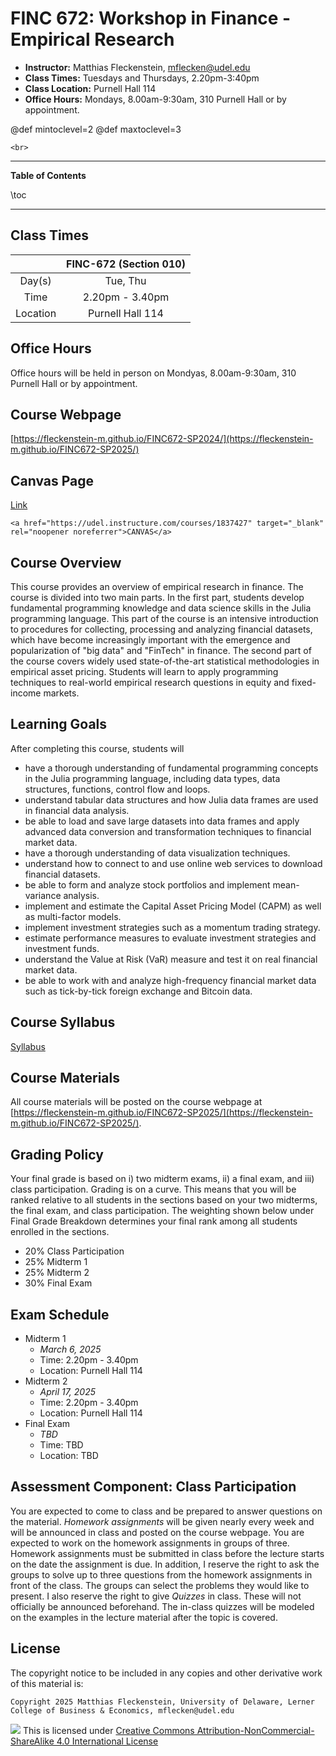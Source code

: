 
# FINC 672: Workshop in Finance - Empirical Research


* **Instructor:** Matthias Fleckenstein, [mflecken@udel.edu](mailto:mflecken@udel.edu)
* **Class Times:** Tuesdays and Thursdays, 2.20pm-3:40pm 
* **Class Location:** Purnell Hall 114
* **Office Hours:** Mondays, 8.00am-9:30am, 310 Purnell Hall or by appointment.

@def mintoclevel=2 
@def maxtoclevel=3

~~~
<br>
~~~

---

**Table of Contents**

\toc

---


## Class Times

|             | FINC-672 (Section 010)        | 
| :--------:  | :----------------------------:| 
| Day(s)      | Tue, Thu                      | 
| Time        | 2.20pm - 3.40pm               | 
| Location    | Purnell Hall 114              | 


## Office Hours
Office hours will be held in person on Mondyas, 8.00am-9:30am, 310 Purnell Hall or by appointment.


## Course Webpage
[https://fleckenstein-m.github.io/FINC672-SP2024/](https://fleckenstein-m.github.io/FINC672-SP2025/)


## Canvas Page
[Link](https://external.ink?to=udel.instructure.com/courses/1837427)

~~~
<a href="https://udel.instructure.com/courses/1837427" target="_blank" rel="noopener noreferrer">CANVAS</a>
~~~




## Course Overview

This course provides an overview of empirical research in finance.
The course is divided into two main parts. In the first part, students develop fundamental programming 
knowledge and data science skills in the Julia programming language.
This part of the course is an intensive introduction to procedures for collecting, processing and analyzing financial datasets, 
which have become increasingly important with the emergence and popularization of "big data" and "FinTech" in finance. 
The second part of the course covers widely used state-of-the-art statistical methodologies in empirical asset pricing. 
Students will learn to apply programming techniques to real-world empirical research questions in equity and fixed-income markets.


## Learning Goals

After completing this course, students will 

- have a thorough understanding of fundamental programming concepts in the Julia programming language, including data types, data structures, functions, control flow and loops.
- understand tabular data structures and how Julia data frames are used in financial data analysis.
- be able to load and save large datasets into data frames and apply advanced data conversion and transformation techniques to financial market data.
- have a thorough understanding of data visualization techniques.
- understand how to connect to and use online web services to download financial datasets.
- be able to form and analyze stock portfolios and implement mean-variance analysis.
- implement and estimate the Capital Asset Pricing Model (CAPM) as well as multi-factor models.
- implement investment strategies such as a momentum trading strategy.
- estimate performance measures to evaluate investment strategies and investment funds.
- understand the Value at Risk (VaR) measure and test it on real financial market data.
- be able to work with and analyze high-frequency financial market data such as tick-by-tick foreign exchange and Bitcoin data.



## Course Syllabus
[Syllabus](./assets/FINC672_Syllabus_SP25.pdf)


## Course Materials
All course materials will be posted on the course webpage at [https://fleckenstein-m.github.io/FINC672-SP2025/](https://fleckenstein-m.github.io/FINC672-SP2025/).




## Grading Policy

Your final grade is based on i) two midterm exams, ii) a final exam, and iii) class participation. Grading is on a curve. This means that you will be ranked relative to all students in the sections based on your two midterms, the final exam, and class participation. The weighting shown below under Final Grade Breakdown determines your final rank among all students enrolled in the sections.

- 20% Class Participation
- 25% Midterm 1
- 25% Midterm 2
- 30% Final Exam


## Exam Schedule
- Midterm 1
  - *March 6, 2025* 
  - Time: 2.20pm - 3.40pm 
  - Location: Purnell Hall 114
- Midterm 2
  - *April 17, 2025* 
  - Time: 2.20pm - 3.40pm
  - Location: Purnell Hall 114
- Final Exam
  - *TBD*
  - Time: TBD
  - Location: TBD


## Assessment Component: Class Participation

You are expected to come to class and be prepared to answer questions on the material. *Homework assignments* will be given nearly every week and will be announced in class and posted on the course webpage. You are expected to work on the homework assignments in groups of three. Homework assignments must be submitted in class before the lecture starts on the date the assignment is due. In addition, I reserve the right to ask the groups to solve up to three questions from the homework assignments in front of the class. The groups can select the problems they would like to present. I also reserve the right to give *Quizzes* in class. These will not officially be announced beforehand. The in-class quizzes will be modeled on the examples in the lecture material after the topic is covered.   


## License

The copyright notice to be included in any copies and other derivative work of this material is:

```
Copyright 2025 Matthias Fleckenstein, University of Delaware, Lerner College of Business & Economics, mflecken@udel.edu
```

![](https://licensebuttons.net/l/by-nc-sa/4.0/80x15.png) This is licensed under [Creative Commons Attribution-NonCommercial-ShareAlike 4.0 International License](http://creativecommons.org/licenses/by-nc-sa/4.0/)
